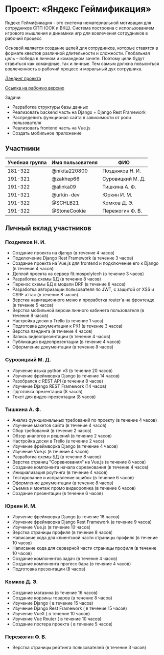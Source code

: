 # Проект: «Яндекс Геймификация»

Яндекс Геймификация - это система нематериальной мотивации для сотрудников СПП (ООК и ВКЦ).
Система построена с использованием игрового мышления и динамики игр для вовлечения сотрудников в рабочий процесс

Основой является создание целей для сотрудников, которые ставятся в формате квестов различной длительности и сложности.
Глобальная цель – победа в личном и командном зачете. Поэтому цели будут ставиться как командные, так и личные.
Тем самым должна повыситься вовлеченность в рабочий процесс и моральный дух сотрудника.

[Лэндинг проекта](http://yandex-gamification-landing.std-884.ist.mospolytech.ru)

[Ссылка на рабочую версию](http://yandex-gamification.std-884.ist.mospolytech.ru)

Задачи:

- Разработка структуры базы данных
- Реализовать backend часть на Django + Django Rest Framework
- Распределить функционал сайта в зависимости от роли пользователя
- Реализовать frontend часть на Vue.js
- Создать мобильное приложение

## Участники

| Учебная группа | Имя пользователя | ФИО              |
| -------------- | ---------------- | ---------------- |
| 181-322        | @nikita220800    | Поздняков Н. И.  |
| 191-321        | @zakhep66        | Суровицкий М. Д. |
| 191-322        | @alinka09        | Тишкина А. Ф.    |
| 191-321        | @urkin-dev       | Юркин И. М.      |
| 191-322        | @SCHLB21         | Комков Д. Э.     |
| 191-322        | @StoneCookie     | Пережогин Ф. В.  |

## Личный вклад участников

### Поздняков Н. И.

- Создание проекта на django (в течение 4 часов)
- Подключение Django Rest Framework (в течение 3 часов)
- Создание проекта на Vue.js для frontend и подключение его к Django (в течение 4 часов)
- Деплой проекта на сервер fit.mospolytech (в течение 3 часов)
- Разработка схемы БД (в течение 8 часов)
- Перенос схемы БД в модели DRF (в течение 8 часов)
- Разработка авторизации пользователя по JWT, с защитой от XSS и CSRF аттак (в течение 8 часов)
- Верстка навигационного меню и проработка router'а на фронтенде (в течение 5 часов)
- Верстка мобильной версии личного кабинета пользователя (в течение 8 часов)
- Настройка доски в Trello (в течение 1 часа)
- Подготовка документации к РК1 (в течение 3 часов)
- Верстка лэндинга (в течение 4 часов)
- Запись видеопрезентации (в течение 4 часов)
- Публикация видеопрезентации (в течение 4 часов)
- Оформление документации (в течение 8 часов)

### Суровицкий М. Д.

- Изучение языка python v3 (в течение 20 часов)
- Изучение фреймворка Django (в течение 14 часов)
- Разобрался с REST API (в течении 8 часов)
- Изучение Django REST Framework (14 часов)
- Пдготовка презентация (8 часов)
- Текст для видео-презентации (8 часов)

### Тишкина А. Ф.

- Анализ функциональных требований по проекту (в течение 4 часов)
- Изучение макетов сайта (в течение 4 часов)
- Сбор требований (в течение 2 часов)
- Обзор аналогов и решений (в течение 2 часов)
- Настройка доски в Trello (в течение 2 часа)
- Изучение фреймворка Django (в течение 4 часов)
- Изучение Vue.js (в течение 4 часов)
- Разработка схемы БД (в течение 8 часов)
- Верстка страниц "Соревнования" на Vue.js (в течение 8 часов)
- Создание компонента начала соревнования (в течение 4 часов)
- Инициализация роутинга (в течение 4 часов)
- Тестирование и исправление ошибок (в течение 6 часов)
- Оформление документации (в течение 8 часов)
- Съемка и монтаж промо видеоролика (в течение 6 часов)
- Создание презентации (в течение 6 часов)

### Юркин И. М.

- Изучение фреймворка Django (в течение 16 часов)
- Изучение фреймворка Django Rest Framework (в течение 9 часов)
- Изучение Vue.js (в течение 10 часов)
- Верстка страницы профиля (в течение 8 часов)
- Написание кода для клиентской части страницы профиля (в течение 10 часов)
- Написание кода для серверной части страницы профиля (в течение 10 часов)
- Создание компонентов задач (в течение 4 часов)
- Создание компонента прогесс бара (в течение 4 часов)
- Подготовка презентации (8 часов)

### Комков Д. Э.

- Создание магазина (в течение 16 часов)
- Cоздание корзины товаров (в течение 8 часов)
- Изучение Django ( в течение 15 часов)
- Изучение Django Rest Framework ( в течение 15 часов)
- Изучение VueX ( в течение 10 часов)
- Изучение Vue Router ( в течение 10 часов)
- Создание постера проекта ( в течение 5 часов)

### Пережогин Ф. В.

- Верстка страницы рейтинга пользователей (в течение 3 часов)
